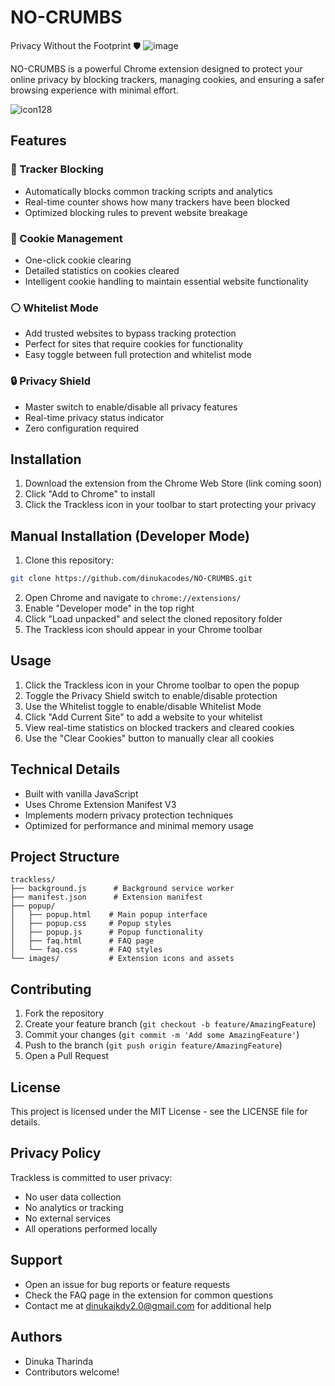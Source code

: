 # NO-CRUMBS

Privacy Without the Footprint 🛡️
![image](https://github.com/user-attachments/assets/6d0a564a-28de-4140-9fb8-2ef39451a1fb)

NO-CRUMBS is a powerful Chrome extension designed to protect your online privacy by blocking trackers, managing cookies, and ensuring a safer browsing experience with minimal effort.

![icon128](https://github.com/user-attachments/assets/6e867494-9561-4682-b6be-92df71cfb6c0)

## Features

### 🚫 Tracker Blocking
- Automatically blocks common tracking scripts and analytics
- Real-time counter shows how many trackers have been blocked
- Optimized blocking rules to prevent website breakage

### 🍪 Cookie Management
- One-click cookie clearing
- Detailed statistics on cookies cleared
- Intelligent cookie handling to maintain essential website functionality

### ⚪ Whitelist Mode
- Add trusted websites to bypass tracking protection
- Perfect for sites that require cookies for functionality
- Easy toggle between full protection and whitelist mode

### 🔒 Privacy Shield
- Master switch to enable/disable all privacy features
- Real-time privacy status indicator
- Zero configuration required

## Installation

1. Download the extension from the Chrome Web Store (link coming soon)
2. Click "Add to Chrome" to install
3. Click the Trackless icon in your toolbar to start protecting your privacy

## Manual Installation (Developer Mode)

1. Clone this repository:
```bash
git clone https://github.com/dinukacodes/NO-CRUMBS.git
```

2. Open Chrome and navigate to `chrome://extensions/`
3. Enable "Developer mode" in the top right
4. Click "Load unpacked" and select the cloned repository folder
5. The Trackless icon should appear in your Chrome toolbar

## Usage

1. Click the Trackless icon in your Chrome toolbar to open the popup
2. Toggle the Privacy Shield switch to enable/disable protection
3. Use the Whitelist toggle to enable/disable Whitelist Mode
4. Click "Add Current Site" to add a website to your whitelist
5. View real-time statistics on blocked trackers and cleared cookies
6. Use the "Clear Cookies" button to manually clear all cookies

## Technical Details

- Built with vanilla JavaScript
- Uses Chrome Extension Manifest V3
- Implements modern privacy protection techniques
- Optimized for performance and minimal memory usage

## Project Structure

```
trackless/
├── background.js      # Background service worker
├── manifest.json      # Extension manifest
├── popup/
│   ├── popup.html    # Main popup interface
│   ├── popup.css     # Popup styles
│   ├── popup.js      # Popup functionality
│   ├── faq.html      # FAQ page
│   └── faq.css       # FAQ styles
└── images/           # Extension icons and assets
```

## Contributing

1. Fork the repository
2. Create your feature branch (`git checkout -b feature/AmazingFeature`)
3. Commit your changes (`git commit -m 'Add some AmazingFeature'`)
4. Push to the branch (`git push origin feature/AmazingFeature`)
5. Open a Pull Request

## License

This project is licensed under the MIT License - see the LICENSE file for details.

## Privacy Policy

Trackless is committed to user privacy:
- No user data collection
- No analytics or tracking
- No external services
- All operations performed locally

## Support

- Open an issue for bug reports or feature requests
- Check the FAQ page in the extension for common questions
- Contact me at dinukajkdy2.0@gmail.com for additional help

## Authors

- Dinuka Tharinda
- Contributors welcome!

